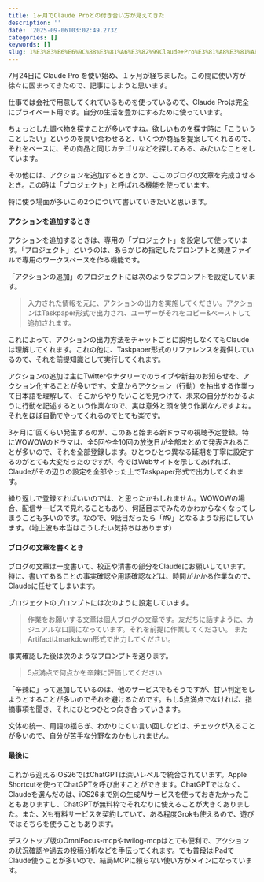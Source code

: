 ```yaml
---
title: 1ヶ月でClaude Proとの付き合い方が見えてきた
description: ''
date: '2025-09-06T03:02:49.273Z'
categories: []
keywords: []
slug: 1%E3%83%B6%E6%9C%88%E3%81%A6%E3%82%99Claude+Pro%E3%81%A8%E3%81%AE%E4%BB%98%E3%81%8D%E5%90%88%E3%81%84%E6%96%B9%E3%81%8B%E3%82%99%E8%A6%8B%E3%81%88%...
---
```

7月24日に Claude Pro を使い始め、１ヶ月が経ちました。この間に使い方が徐々に固まってきたので、記事にしようと思います。

仕事では会社で用意してくれているものを使っているので、Claude Proは完全にプライベート用です。自分の生活を豊かにするために使っています。

ちょっとした調べ物を探すことが多いですね。欲しいものを探す時に「こういうことしたい」というのを問い合わせると、いくつか商品を提案してくれるので、それをベースに、その商品と同じカテゴリなどを探してみる、みたいなことをしています。

その他には、アクションを追加するときとか、ここのブログの文章を完成させるとき。この時は「プロジェクト」と呼ばれる機能を使っています。

特に使う場面が多いこの2つについて書いていきたいと思います。

#### アクションを追加するとき

アクションを追加するときは、専用の「プロジェクト」を設定して使っています。「プロジェクト」というのは、あらかじめ指定したプロンプトと関連ファイルで専用のワークスペースを作る機能です。

「アクションの追加」のプロジェクトには次のようなプロンプトを設定しています。

> 入力された情報を元に、アクションの出力を実施してください。アクションはTaskpaper形式で出力され、ユーザーがそれをコピー&ペーストして追加されます。

これによって、アクションの出力方法をチャットごとに説明しなくてもClaudeは理解してくれます。これの他に、Taskpaper形式のリファレンスを提供しているので、それを前提知識として実行してくれます。

アクションの追加は主にTwitterやナタリーでのライブや新曲のお知らせを、アクション化することが多いです。文章からアクション（行動）を抽出する作業って日本語を理解して、そこからやりたいことを見つけて、未来の自分がわかるように行動を記述するという作業なので、実は意外と頭を使う作業なんですよね。それをほぼ自動でやってくれるのでとても楽です。

3ヶ月に1回くらい発生するのが、このあと始まる新ドラマの視聴予定登録。特にWOWOWのドラマは、全5回や全10回の放送日が全部まとめて発表されることが多いので、それを全部登録します。ひとつひとつ異なる延期を丁寧に設定するのがとても大変だったのですが、今ではWebサイトを示してあげれば、Claudeがその辺りの設定を全部やった上でTaskpaper形式で出力してくれます。

繰り返しで登録すればいいのでは、と思ったかもしれません。WOWOWの場合、配信サービスで見れることもあり、何話目までみたのかわからなくなってしまうことも多いのです。なので、9話目だったら「#9」となるような形にしています。（地上波も本当はこうしたい気持ちはあります）

#### ブログの文章を書くとき

ブログの文章は一度書いて、校正や清書の部分をClaudeにお願いしています。特に、書いてあることの事実確認や用語確認などは、時間がかかる作業なので、Claudeに任せてしまいます。

プロジェクトのプロンプトには次のように設定しています。

> 作業をお願いする文章は個人ブログの文章です。友だちに話すように、カジュアルな口調になっています。それを前提に作業してください。 またArtifactはmarkdown形式で出力してください。

事実確認した後は次のようなプロンプトを送ります。

> 5点満点で何点かを辛辣に評価してください

「辛辣に」って追加しているのは、他のサービスでもそうですが、甘い判定をしようとすることが多いのでそれを避けるためです。もし5点満点でなければ、指摘事項を聞き、それにひとつひとつ向き合っていきます。

文体の統一、用語の揺らぎ、わかりにくい言い回しなどは、チェックが入ることが多いので、自分が苦手な分野なのかもしれません。

#### 最後に

これから迎えるiOS26ではChatGPTは深いレベルで統合されています。Apple Shortcutを使ってChatGPTを呼び出すことができます。ChatGPTではなく、Claudeを選んだのは、iOS26まで別の生成AIサービスを使っておきたかったこともありますし、ChatGPTが無料枠でそれなりに使えることが大きくありました。また、Xも有料サービスを契約していて、ある程度Grokも使えるので、遊びではそちらを使うこともあります。

デスクトップ版のOmniFocus-mcpやtwilog-mcpはとても便利で、アクションの状況確認や過去の投稿分析などを手伝ってくれます。でも普段はiPadでClaude使うことが多いので、結局MCPに頼らない使い方がメインになっています。